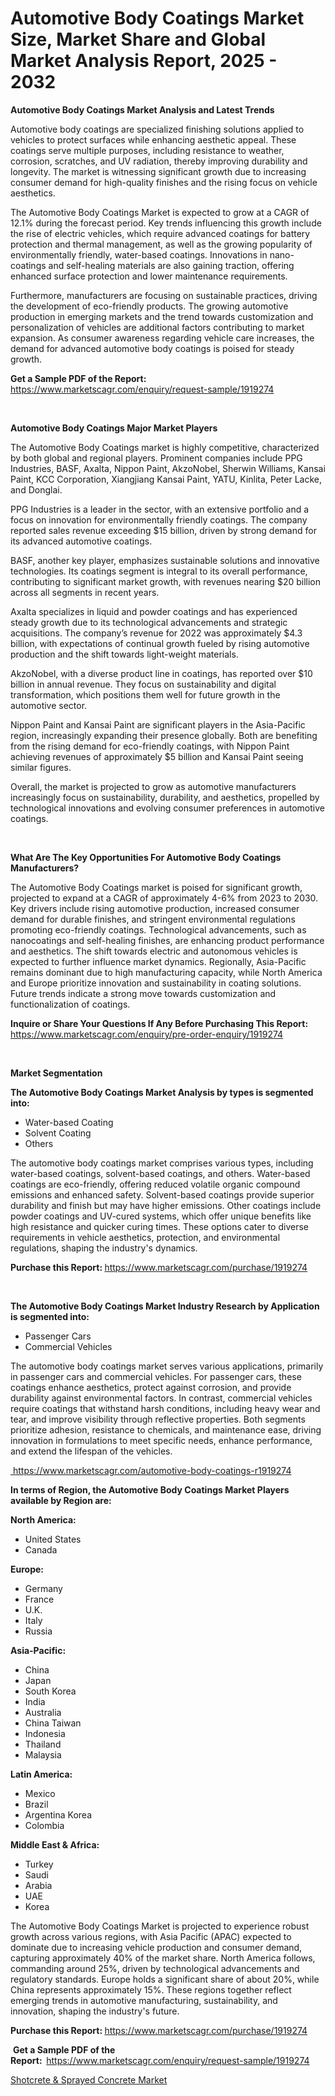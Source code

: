 <p><h1>Automotive Body Coatings Market Size, Market Share and Global Market Analysis Report, 2025 - 2032</h1></p><p><strong>Automotive Body Coatings Market Analysis and Latest Trends</strong></p>
<p><p>Automotive body coatings are specialized finishing solutions applied to vehicles to protect surfaces while enhancing aesthetic appeal. These coatings serve multiple purposes, including resistance to weather, corrosion, scratches, and UV radiation, thereby improving durability and longevity. The market is witnessing significant growth due to increasing consumer demand for high-quality finishes and the rising focus on vehicle aesthetics.</p><p>The Automotive Body Coatings Market is expected to grow at a CAGR of 12.1% during the forecast period. Key trends influencing this growth include the rise of electric vehicles, which require advanced coatings for battery protection and thermal management, as well as the growing popularity of environmentally friendly, water-based coatings. Innovations in nano-coatings and self-healing materials are also gaining traction, offering enhanced surface protection and lower maintenance requirements.</p><p>Furthermore, manufacturers are focusing on sustainable practices, driving the development of eco-friendly products. The growing automotive production in emerging markets and the trend towards customization and personalization of vehicles are additional factors contributing to market expansion. As consumer awareness regarding vehicle care increases, the demand for advanced automotive body coatings is poised for steady growth.</p></p>
<p><strong>Get a Sample PDF of the Report:&nbsp;</strong> <a href="https://www.marketscagr.com/enquiry/request-sample/1919274?utm_campaign=3529&utm_medium=2&utm_source=Github&utm_content=ia&utm_term=03042025&utm_id=automotive-body-coatings">https://www.marketscagr.com/enquiry/request-sample/1919274</a></p>
<p>&nbsp;</p>
<p><strong>Automotive Body Coatings Major Market Players</strong></p>
<p><p>The Automotive Body Coatings market is highly competitive, characterized by both global and regional players. Prominent companies include PPG Industries, BASF, Axalta, Nippon Paint, AkzoNobel, Sherwin Williams, Kansai Paint, KCC Corporation, Xiangjiang Kansai Paint, YATU, Kinlita, Peter Lacke, and Donglai. </p><p>PPG Industries is a leader in the sector, with an extensive portfolio and a focus on innovation for environmentally friendly coatings. The company reported sales revenue exceeding $15 billion, driven by strong demand for its advanced automotive coatings. </p><p>BASF, another key player, emphasizes sustainable solutions and innovative technologies. Its coatings segment is integral to its overall performance, contributing to significant market growth, with revenues nearing $20 billion across all segments in recent years. </p><p>Axalta specializes in liquid and powder coatings and has experienced steady growth due to its technological advancements and strategic acquisitions. The company’s revenue for 2022 was approximately $4.3 billion, with expectations of continual growth fueled by rising automotive production and the shift towards light-weight materials.</p><p>AkzoNobel, with a diverse product line in coatings, has reported over $10 billion in annual revenue. They focus on sustainability and digital transformation, which positions them well for future growth in the automotive sector.</p><p>Nippon Paint and Kansai Paint are significant players in the Asia-Pacific region, increasingly expanding their presence globally. Both are benefiting from the rising demand for eco-friendly coatings, with Nippon Paint achieving revenues of approximately $5 billion and Kansai Paint seeing similar figures.</p><p>Overall, the market is projected to grow as automotive manufacturers increasingly focus on sustainability, durability, and aesthetics, propelled by technological innovations and evolving consumer preferences in automotive coatings.</p></p>
<p>&nbsp;</p>
<p><strong>What Are The Key Opportunities For Automotive Body Coatings Manufacturers?</strong></p>
<p><p>The Automotive Body Coatings market is poised for significant growth, projected to expand at a CAGR of approximately 4-6% from 2023 to 2030. Key drivers include rising automotive production, increased consumer demand for durable finishes, and stringent environmental regulations promoting eco-friendly coatings. Technological advancements, such as nanocoatings and self-healing finishes, are enhancing product performance and aesthetics. The shift towards electric and autonomous vehicles is expected to further influence market dynamics. Regionally, Asia-Pacific remains dominant due to high manufacturing capacity, while North America and Europe prioritize innovation and sustainability in coating solutions. Future trends indicate a strong move towards customization and functionalization of coatings.</p></p>
<p><strong>Inquire or Share Your Questions If Any Before Purchasing This Report:</strong> <a href="https://www.marketscagr.com/enquiry/pre-order-enquiry/1919274?utm_campaign=3529&utm_medium=2&utm_source=Github&utm_content=ia&utm_term=03042025&utm_id=automotive-body-coatings">https://www.marketscagr.com/enquiry/pre-order-enquiry/1919274</a></p>
<p>&nbsp;</p>
<p><strong>Market Segmentation</strong></p>
<p><strong>The Automotive Body Coatings Market Analysis by types is segmented into:</strong></p>
<p><ul><li>Water-based Coating</li><li>Solvent Coating</li><li>Others</li></ul></p>
<p><p>The automotive body coatings market comprises various types, including water-based coatings, solvent-based coatings, and others. Water-based coatings are eco-friendly, offering reduced volatile organic compound emissions and enhanced safety. Solvent-based coatings provide superior durability and finish but may have higher emissions. Other coatings include powder coatings and UV-cured systems, which offer unique benefits like high resistance and quicker curing times. These options cater to diverse requirements in vehicle aesthetics, protection, and environmental regulations, shaping the industry's dynamics.</p></p>
<p><strong>Purchase this Report:&nbsp;</strong><a href="https://www.marketscagr.com/purchase/1919274?utm_campaign=3529&utm_medium=2&utm_source=Github&utm_content=ia&utm_term=03042025&utm_id=automotive-body-coatings">https://www.marketscagr.com/purchase/1919274</a></p>
<p>&nbsp;</p>
<p><strong>The Automotive Body Coatings Market Industry Research by Application is segmented into:</strong></p>
<p><ul><li>Passenger Cars</li><li>Commercial Vehicles</li></ul></p>
<p><p>The automotive body coatings market serves various applications, primarily in passenger cars and commercial vehicles. For passenger cars, these coatings enhance aesthetics, protect against corrosion, and provide durability against environmental factors. In contrast, commercial vehicles require coatings that withstand harsh conditions, including heavy wear and tear, and improve visibility through reflective properties. Both segments prioritize adhesion, resistance to chemicals, and maintenance ease, driving innovation in formulations to meet specific needs, enhance performance, and extend the lifespan of the vehicles.</p></p>
<p><a href="https://www.marketscagr.com/automotive-body-coatings-r1919274?utm_campaign=3529&utm_medium=2&utm_source=Github&utm_content=ia&utm_term=03042025&utm_id=automotive-body-coatings">&nbsp;https://www.marketscagr.com/automotive-body-coatings-r1919274</a></p>
<p><strong>In terms of Region, the Automotive Body Coatings Market Players available by Region are:</strong></p>
<p>
    <p> <strong> North America: </strong>
        <ul>
            <li>United States</li>
            <li>Canada</li>
        </ul>
        </p> 
    <p> <strong> Europe: </strong>
        <ul>
            <li>Germany</li>
            <li>France</li>
            <li>U.K.</li>
            <li>Italy</li>
            <li>Russia</li>
        </ul>
        </p> 
    <p> <strong> Asia-Pacific: </strong>
        <ul>
            <li>China</li>
            <li>Japan</li>
            <li>South Korea</li>
            <li>India</li>
            <li>Australia</li>
            <li>China Taiwan</li>
            <li>Indonesia</li>
            <li>Thailand</li>
            <li>Malaysia</li>
        </ul>
        </p> 
    <p> <strong> Latin America: </strong>
        <ul>
            <li>Mexico</li>
            <li>Brazil</li>
            <li>Argentina Korea</li>
            <li>Colombia</li>
        </ul>
        </p> 
    <p> <strong> Middle East & Africa: </strong>
        <ul>
            <li>Turkey</li>
            <li>Saudi</li>
            <li>Arabia</li>
            <li>UAE</li>
            <li>Korea</li>
        </ul>
    </p>
    </p>
<p><p>The Automotive Body Coatings Market is projected to experience robust growth across various regions, with Asia Pacific (APAC) expected to dominate due to increasing vehicle production and consumer demand, capturing approximately 40% of the market share. North America follows, commanding around 25%, driven by technological advancements and regulatory standards. Europe holds a significant share of about 20%, while China represents approximately 15%. These regions together reflect emerging trends in automotive manufacturing, sustainability, and innovation, shaping the industry's future.</p></p>
<p><strong>Purchase this Report: </strong><a href="https://www.marketscagr.com/purchase/1919274?utm_campaign=3529&utm_medium=2&utm_source=Github&utm_content=ia&utm_term=03042025&utm_id=automotive-body-coatings">https://www.marketscagr.com/purchase/1919274</a></p>
<p>&nbsp;<strong>Get a Sample PDF of the Report:&nbsp;&nbsp;</strong><a href="https://www.marketscagr.com/enquiry/request-sample/1919274?utm_campaign=3529&utm_medium=2&utm_source=Github&utm_content=ia&utm_term=03042025&utm_id=automotive-body-coatings">https://www.marketscagr.com/enquiry/request-sample/1919274</a></p>
<p><strong></strong></p>
<p><p><a href="https://github.com/ceneabiruk11/Market-Research-Report-List-1/blob/main/shotcrete-sprayed-concrete-market.md?utm_campaign=3529&utm_medium=2&utm_source=Github&utm_content=ia&utm_term=03042025&utm_id=automotive-body-coatings">Shotcrete & Sprayed Concrete Market</a></p></p>